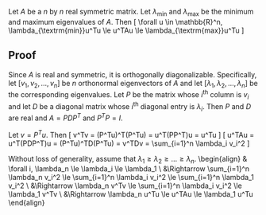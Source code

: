 Let $A$ be a $n$ by $n$ real symmetric matrix.
Let $\lambda_{\textrm{min}}$ and $\lambda_{\textrm{max}}$
be the minimum and maximum eigenvalues of $A$. Then
\[ \forall u \in \mathbb{R}^n, \lambda_{\textrm{min}}u^Tu \le u^TAu \le \lambda_{\textrm{max}}u^Tu \]

## Proof

Since $A$ is real and symmetric, it is orthogonally diagonalizable.
Specifically, let $[v_1, v_2, \ldots, v_n]$ be $n$ orthonormal eigenvectors of $A$
and let $[\lambda_1, \lambda_2, \ldots, \lambda_n]$ be the corresponding eigenvalues.
Let $P$ be the matrix whose $i^{\textrm{th}}$ column is $v_i$
and let $D$ be a diagonal matrix whose $i^{\textrm{th}}$ diagonal entry is $\lambda_i$.
Then $P$ and $D$ are real and $A = PDP^T$ and $P^TP = I$.

Let $v = P^Tu$. Then
\[ v^Tv = (P^Tu)^T(P^Tu) = u^T(PP^T)u = u^Tu \]
\[ u^TAu = u^T(PDP^T)u = (P^Tu)^TD(P^Tu) = v^TDv = \sum_{i=1}^n \lambda_i v_i^2 \]

Without loss of generality, assume that $\lambda_1 \ge \lambda_2 \ge \ldots \ge \lambda_n$.
\begin{align}
& \forall i, \lambda_n \le \lambda_i \le \lambda_1
\\ &\Rightarrow \sum_{i=1}^n \lambda_n v_i^2 \le \sum_{i=1}^n \lambda_i v_i^2 \le \sum_{i=1}^n \lambda_1 v_i^2
\\ &\Rightarrow \lambda_n v^Tv \le \sum_{i=1}^n \lambda_i v_i^2 \le \lambda_1 v^Tv
\\ &\Rightarrow \lambda_n u^Tu \le u^TAu \le \lambda_1 u^Tu
\end{align}
